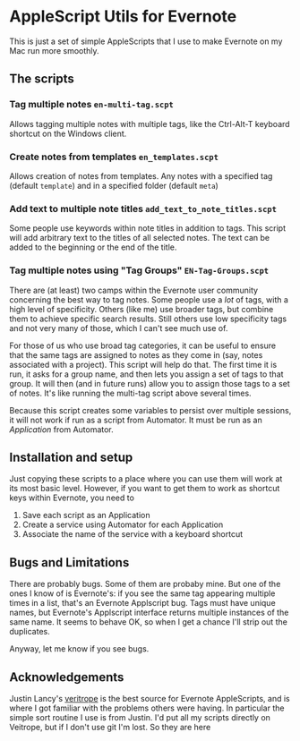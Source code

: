 AppleScript Utils for Evernote
==============================

This is just a set of simple AppleScripts that I use to make Evernote
on my Mac run more smoothly.

The scripts
-----------

### Tag multiple notes `en-multi-tag.scpt`


Allows tagging multiple notes with multiple tags, like the Ctrl-Alt-T keyboard shortcut on the Windows client.


### Create notes from templates `en_templates.scpt`

Allows creation of notes from templates.  Any notes with a specified
tag (default `template`) and in a specified folder (default `meta`)

### Add text to multiple note titles `add_text_to_note_titles.scpt`

Some people use keywords within note titles in addition to tags.  This
script will add arbitrary text to the titles of all selected notes.
The text can be added to the beginning or the end of the title.

### Tag multiple notes using "Tag Groups" `EN-Tag-Groups.scpt`

There are (at least) two camps within the Evernote user community
concerning the best way to tag notes.  Some people use a *lot* of tags,
with a high level of specificity.  Others (like me) use broader tags,
but combine them to achieve specific search results.  Still others use
low specificity tags and not very many of those, which I can't see
much use of.

For those of us who use broad tag categories, it can be useful to
ensure that the same tags are assigned to notes as they come in (say,
notes associated with a project).  This script will help do that.  The
first time it is run, it asks for a group name, and then lets you
assign a set of tags to that group.  It will then (and in future runs)
allow you to assign those tags to a set of notes.  It's like running
the multi-tag script above several times. 

Because this script creates some variables to persist over multiple
sessions, it will not work if run as a script from Automator.  It must
be run as an *Application* from Automator.

Installation and setup
----------------------

Just copying these scripts to a place where you can use them will work
at its most basic level.  However, if you want to get them to work as
shortcut keys within Evernote, you need to 

1. Save each script as an Application
2. Create a service using Automator for each Application
3. Associate the name of the service with a keyboard shortcut

Bugs and Limitations
---------------------


There are probably bugs.  Some of them are probaby mine.  But one of
the ones I know of is Evernote's: if you see the same tag appearing
multiple times in a list, that's an Evernote Applscript bug.  Tags
must have unique names, but Evernote's Applscript interface returns
multiple instances of the same name.  It seems to behave OK, so when I
get a chance I'll strip out the duplicates.

Anyway, let me know if you see bugs.


Acknowledgements
-----------------

Justin Lancy's [veritrope](http:/www.veritrope.com) is the best source
for Evernote AppleScripts, and is where I got familiar with the
problems others were having.  In particular the simple sort routine I
use is from Justin.  I'd put all my scripts directly on Veitrope, but
if I don't use git I'm lost.  So they are here
